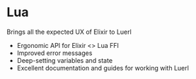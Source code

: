 # Lua

Brings all the expected UX of Elixir to Luerl

* Ergonomic API for Elixir <> Lua FFI
* Improved error messages
* Deep-setting variables and state
* Excellent documentation and guides for working with Luerl
